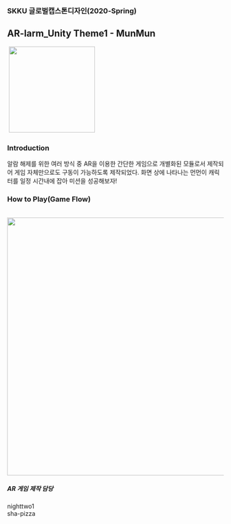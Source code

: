 ### SKKU 글로벌캡스톤디자인(2020-Spring)
## AR-larm_Unity Theme1 - MunMun
&nbsp;<img src="https://user-images.githubusercontent.com/43779571/85401671-5fc93d80-b595-11ea-9276-fe073cf6ed20.png" width="200" height="200">
<br>
### Introduction
알람 해제를 위한 여러 방식 중 AR을 이용한 간단한 게임으로 개별화된 모듈로서 제작되어 게임 자체만으로도 구동이 가능하도록 제작되었다. 화면 상에 나타나는 먼먼이 캐릭터를 일정 시간내에 잡아 미션을 성공해보자!

### How to Play(Game Flow)
&nbsp;<img src="https://user-images.githubusercontent.com/43779571/85401894-bd5d8a00-b595-11ea-8f3d-6fc14a10a6c3.png" width="900" height="600">

##### AR 게임 제작 담당
nighttwo1<br>
sha-pizza
